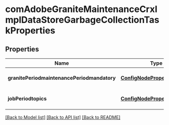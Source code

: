 # comAdobeGraniteMaintenanceCrxImplDataStoreGarbageCollectionTaskProperties

## Properties
Name | Type | Description | Notes
------------ | ------------- | ------------- | -------------
**granitePeriodmaintenancePeriodmandatory** | [**ConfigNodePropertyBoolean**](ConfigNodePropertyBoolean.md) |  | [optional] [default to null]
**jobPeriodtopics** | [**ConfigNodePropertyString**](ConfigNodePropertyString.md) |  | [optional] [default to null]

[[Back to Model list]](../README.md#documentation-for-models) [[Back to API list]](../README.md#documentation-for-api-endpoints) [[Back to README]](../README.md)


